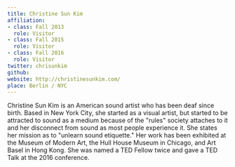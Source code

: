```yaml
---
title: Christine Sun Kim
affiliation:
- class: Fall 2013
  role: Visitor
- class: Fall 2015
  role: Visitor
- class: Fall 2016
  role: Visitor
twitter: chrisunkim
github:
website: http://christinesunkim.com/
place: Berlin / NYC
---
```


Christine Sun Kim is an American sound artist who has been deaf since birth. Based in New York City, she started as a visual artist, but started to be attracted to sound as a medium because of the "rules" society attaches to it and her disconnect from sound as most people experience it. She states her mission as to "unlearn sound etiquette." Her work has been exhibited at the Museum of Modern Art, the Hull House Museum in Chicago, and Art Basel in Hong Kong. She was named a TED Fellow twice and gave a TED Talk at the 2016 conference.